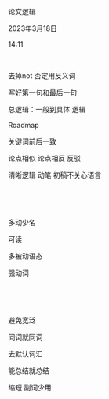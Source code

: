 论文逻辑

2023年3月18日

14:11

 

去掉not 否定用反义词

写好第一句和最后一句

总逻辑：一般到具体 逻辑

Roadmap

关键词前后一致

论点相似 论点相反 反驳

清晰逻辑 动笔 初稿不关心语言

 

 

多动少名

可读

多被动语态

强动词

 

 

避免宽泛

同词就同词

去默认词汇

能总结就总结

缩短 副词少用
